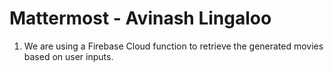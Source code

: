 # Mattermost - Avinash Lingaloo

1. We are using a Firebase Cloud function to retrieve the generated movies based on user inputs.
